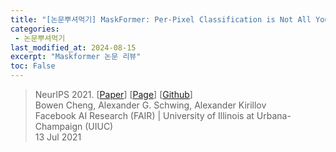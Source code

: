 ```yaml
---
title: "[논문뿌셔먹기] MaskFormer: Per-Pixel Classification is Not All You Need for Semantic Segmentation"
categories:
 - 논문뿌셔먹기
last_modified_at: 2024-08-15
excerpt: "Maskformer 논문 리뷰"
toc: False
---
```


> NeurIPS 2021. [[Paper](https://arxiv.org/abs/2107.06278)] [[Page](https://bowenc0221.github.io/maskformer/)] [[Github](https://github.com/facebookresearch/MaskFormer)]  
> Bowen Cheng, Alexander G. Schwing, Alexander Kirillov  
> Facebook AI Research (FAIR) | University of Illinois at Urbana-Champaign (UIUC)  
> 13 Jul 2021  